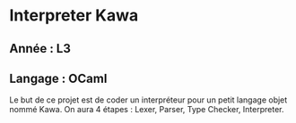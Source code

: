 <h1> Interpreter Kawa </h1>

<h2> Année : L3 </h2>
<h2> Langage : OCaml </h2>

<p>
Le but de ce projet est de coder un interpréteur pour un petit langage objet nommé Kawa.
On aura 4 étapes : Lexer, Parser, Type Checker, Interpreter.
</p>
